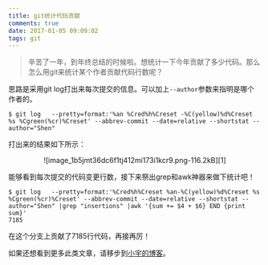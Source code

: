 ```yaml
---
title: git统计代码贡献
comments: true
date: 2017-01-05 09:09:02
tags: git
---
```



> 辛苦了一年，到年终总结的时候啦。想统计一下今年贡献了多少代码。那么怎么用git来统计某个作者贡献代码行数呢？

思路是采用git log打出来每次提交的信息。可以加上`--author`参数来指明是哪个作者的。
```
$ git log   --pretty=format:'%an %Cred%h%Creset -%C(yellow)%d%Creset %s %Cgreen(%cr)%Creset' --abbrev-commit --date=relative --shortstat --author="Shen" 
```
打出来的结果如下所示：

<center> ![image_1b5jmt36dc6f1tj412mi173i1kcr9.png-116.2kB][1] </center>

能够看到每次提交的代码变更行数，接下来祭出grep和awk神器来做下统计吧！
```
$ git log   --pretty=format:'%Cred%h%Creset %an-%C(yellow)%d%Creset %s %Cgreen(%cr)%Creset' --abbrev-commit --date=relative --shortstat --author="Shen" |grep "insertions" |awk '{sum += $4 + $6} END {print sum}'
7185
```
在这个分支上贡献了7185行代码，再接再厉！

[1]: http://static.zybuluo.com/shenyuflying/x2n5fklgimkamh9mulxlcj61/image_1b5jmt36dc6f1tj412mi173i1kcr9.png



如果还想看到更多此类文章，请移步到[小宇的博客](http://shenyu.wiki)。
